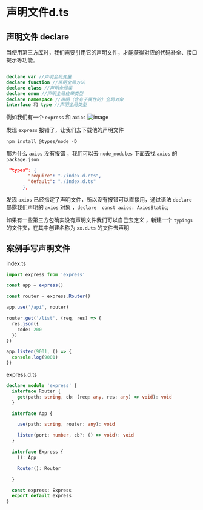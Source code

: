 # 声明文件d.ts
## 声明文件 declare  
当使用第三方库时，我们需要引用它的声明文件，才能获得对应的代码补全、接口提示等功能。

```ts

declare var //声明全局变量
declare function //声明全局方法
declare class //声明全局类
declare enum //声明全局枚举类型
declare namespace //声明（含有子属性的）全局对象
interface 和 type //声明全局类型

```
例如我们有一个 `express` 和 `axios`
![image](/声明文件.png)

发现 `express` 报错了，让我们去下载他的声明文件
```shell
npm install @types/node -D
```
那为什么 `axios` 没有报错 ，我们可以去 `node_modules` 下面去找 `axios` 的 `package.json`
```json
 "types": {
        "require": "./index.d.cts",
        "default": "./index.d.ts"
      },
```
发现 `axios` 已经指定了声明文件，所以没有报错可以直接用，通过语法 `declare` 暴露我们声明的 `axios` 对象 ，`declare  const axios: AxiosStatic`;

如果有一些第三方包确实没有声明文件我们可以自己去定义 ，新建一个 `typings` 的文件夹，在其中创建名称为 `xx.d.ts` 的文件去声明


## 案例手写声明文件
index.ts
```ts
import express from 'express'

const app = express()

const router = express.Router()

app.use('/api', router)

router.get('/list', (req, res) => {
  res.json({
    code: 200
  })
})

app.listen(9001, () => {
  console.log(9001)
})
```
express.d.ts
```ts
declare module 'express' {
  interface Router {
    get(path: string, cb: (req: any, res: any) => void): void
  }

  interface App {

    use(path: string, router: any): void

    listen(port: number, cb?: () => void): void
  }

  interface Express {
    (): App

    Router(): Router

  }

  const express: Express
  export default express
}
```